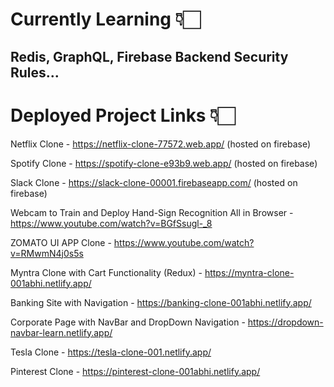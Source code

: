 # Currently Learning 👇🏻
## Redis, GraphQL, Firebase Backend Security Rules...

# Deployed Project Links 👇🏻

Netflix Clone - https://netflix-clone-77572.web.app/ (hosted on firebase)

Spotify Clone - https://spotify-clone-e93b9.web.app/ (hosted on firebase)

Slack Clone - https://slack-clone-00001.firebaseapp.com/ (hosted on firebase)

Webcam to Train and Deploy Hand-Sign Recognition All in Browser - https://www.youtube.com/watch?v=BGfSsugl-_8

ZOMATO UI APP Clone - https://www.youtube.com/watch?v=RMwmN4j0s5s

Myntra Clone with Cart Functionality (Redux) - https://myntra-clone-001abhi.netlify.app/

Banking Site with Navigation - https://banking-clone-001abhi.netlify.app/

Corporate Page with NavBar and DropDown Navigation - https://dropdown-navbar-learn.netlify.app/

Tesla Clone - https://tesla-clone-001.netlify.app/

Pinterest Clone - https://pinterest-clone-001abhi.netlify.app/







